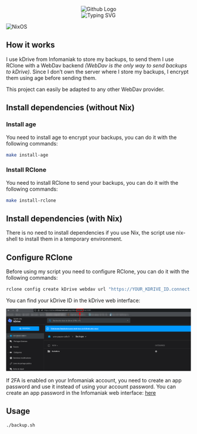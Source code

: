<p align="center">
    <img src="https://avatars.githubusercontent.com/u/82603435?v=4" width="140px" alt="Github Logo"/>
    <br>
    <img src="http://readme-typing-svg.herokuapp.com/?font=Fira+Code&pause=1000&center=true&width=435&lines=Backup+to+webdav;Encrypt+Backups" alt="Typing SVG" />
</p>

![NixOS](https://img.shields.io/badge/NixOS-48B9C7?style=for-the-badge&logo=NixOS&logoColor=white)

## How it works

I use kDrive from Infomaniak to store my backups, to send them I use RClone with a WebDav backend *(WebDav is the only way to send backups to kDrive)*. Since I don’t own the server where I store my backups, I encrypt them using age before sending them.

This project can easily be adapted to any other WebDav provider.

## Install dependencies (without Nix)
### Install age

You need to install age to encrypt your backups, you can do it with the following commands:

```bash
make install-age
```

### Install RClone

You need to install RClone to send your backups, you can do it with the following commands:

```bash
make install-rclone
```

## Install dependencies (with Nix)

There is no need to install dependencies if you use Nix, the script use nix-shell to install them in a temporary environment.

## Configure RClone

Before using my script you need to configure RClone, you can do it with the following commands:

```bash
rclone config create kDrive webdav url "https://YOUR_KDRIVE_ID.connect.kdrive.infomaniak.com" vendor other user "YOUR_INFOMANIAK_EMAIL" pass "YOUR_INFOMANIAK_PASS"
```

You can find your kDrive ID in the kDrive web interface:

![Get kDrive ID](https://github.com/QJoly/WebDAV-Age-backup/blob/main/img/get_kdrive_id.png?raw=true)

If 2FA is enabled on your Infomaniak account, you need to create an app password and use it instead of using your account password. You can create an app password in the Infomaniak web interface: [here](https://manager.infomaniak.com/v3/681270/ng/profile/user/connection-history/application-password)

## Usage

```bash
./backup.sh
```